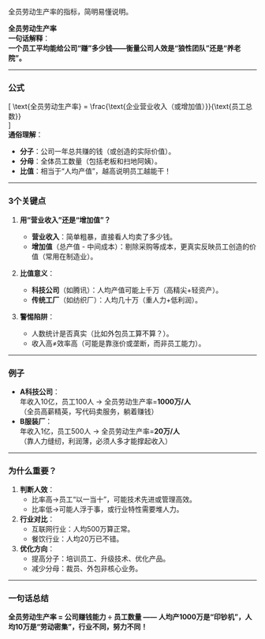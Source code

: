 
全员劳动生产率的指标，简明易懂说明。

**全员劳动生产率**  
**一句话解释**：  
**一个员工平均能给公司“赚”多少钱——衡量公司人效是“狼性团队”还是“养老院”。**  

---

### **公式**  
\[
\text{全员劳动生产率} = \frac{\text{企业营业收入（或增加值）}}{\text{员工总数}}  
\]  
**通俗理解**：  
- **分子**：公司一年总共赚的钱（或创造的实际价值）。  
- **分母**：全体员工数量（包括老板和扫地阿姨）。  
- **比值**：相当于“人均产值”，越高说明员工越能干！  

---

### **3个关键点**  
1. **用“营业收入”还是“增加值”？**  
   - **营业收入**：简单粗暴，直接看人均卖了多少钱。  
   - **增加值**（总产值 - 中间成本）：剔除采购等成本，更真实反映员工创造的价值（常用在制造业）。  

2. **比值意义**：  
   - **科技公司**（如腾讯）：人均产值可能上千万（高精尖+轻资产）。  
   - **传统工厂**（如纺织厂）：人均几十万（重人力+低利润）。  

3. **警惕陷阱**：  
   - 人数统计是否真实（比如外包员工算不算？）。  
   - 收入高≠效率高（可能是靠涨价或垄断，而非员工能力）。  

---

### **例子**  
- **A科技公司**：  
  年收入10亿，员工100人 → 全员劳动生产率=**1000万/人**  
  （全员高薪精英，写代码卖服务，躺着赚钱）  
- **B服装厂**：  
  年收入1亿，员工500人 → 全员劳动生产率=**20万/人**  
  （靠人力缝纫，利润薄，必须人多才能撑起收入）  

---

### **为什么重要？**  
1. **判断人效**：  
   - 比率高→员工“以一当十”，可能技术先进或管理高效。  
   - 比率低→可能人浮于事，或行业特性需要堆人力。  
2. **行业对比**：  
   - 互联网行业：人均500万算正常。  
   - 餐饮行业：人均20万已不错。  
3. **优化方向**：  
   - 提高分子：培训员工、升级技术、优化产品。  
   - 减少分母：裁员、外包非核心业务。  

---

### **一句话总结**  
**全员劳动生产率 = 公司赚钱能力 ÷ 员工数量 —— 人均产1000万是“印钞机”，人均10万是“劳动密集”，行业不同，努力不同！**